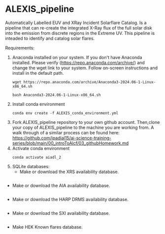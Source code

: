 # ALEXIS_pipeline
Automatically Labelled EUV and XRay Incident Solarflare Catalog. Is a pipeline that can re-create the integrated X-Ray flux of the full solar disk into the emission from discrete regions in the Extreme UV. This pipeline is inteaded to identify and catalog solar flares. 

Requirements:
1. Anaconda installed on your system. If you don't have Anaconda installed. Please verify (https://repo.anaconda.com/archive/) and change the wget link to your system. Follow on-screen instructions and install in the default path. 
   ```
   wget https://repo.anaconda.com/archive/Anaconda3-2024.06-1-Linux-x86_64.sh

   bash Anaconda3-2024.06-1-Linux-x86_64.sh
   ```
1. Install conda environment
   ```
   conda env create -f ALEXIS_conda_environment.yml
   
   ```
1. Fork ALEXIS_pipeline repository to your own github account. Then,clone your copy of ALEXIS_pipeline to the machine you are working from. A walk through of a similar process can be found here: https://github.com/jpadial15/ai-science-training-series/blob/main/00_introToAlcf/03_githubHomework.md
1. Activate conda environment
   ```
   conda activate aiadl_2
   ```
1. SQLite databases: 
   - Make or download the XRS availability database.
   ```

   ```
  - Make or download the AIA availability database.
  ```

  ```
  - Make or download the HARP DRMS availability database.
  ```
  
  ```
  - Make or download the SXI availability database.
  ```

  ```
  - Make HEK Known flares database.
  ```

  ```

